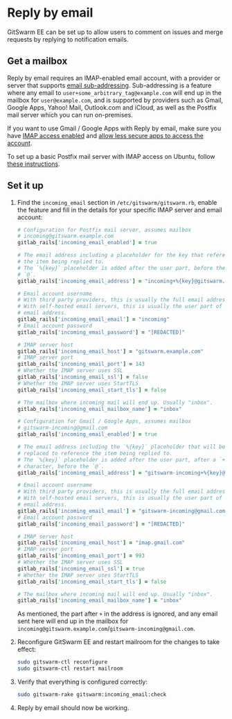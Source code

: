 # Reply by email

GitSwarm EE can be set up to allow users to comment on issues and merge
requests by replying to notification emails.

## Get a mailbox

Reply by email requires an IMAP-enabled email account, with a provider or
server that supports [email
sub-addressing](https://en.wikipedia.org/wiki/Email_address#Sub-addressing).
Sub-addressing is a feature where any email to
`user+some_arbitrary_tag@example.com` will end up in the mailbox for
`user@example.com`, and is supported by providers such as Gmail, Google
Apps, Yahoo! Mail, Outlook.com and iCloud, as well as the Postfix mail
server which you can run on-premises.

If you want to use Gmail / Google Apps with Reply by email, make sure you
have [IMAP access
enabled](https://support.google.com/mail/troubleshooter/1668960?hl=en#ts=1665018)
and [allow less secure apps to access the
account](https://support.google.com/accounts/answer/6010255).

To set up a basic Postfix mail server with IMAP access on Ubuntu, follow
[these instructions](./postfix.md).

## Set it up

1.  Find the `incoming_email` section in `/etc/gitswarm/gitswarm.rb`,
    enable the feature and fill in the details for your specific IMAP
    server and email account:

    ```ruby
    # Configuration for Postfix mail server, assumes mailbox
    # incoming@gitswarm.example.com
    gitlab_rails['incoming_email_enabled'] = true
    
    # The email address including a placeholder for the key that references
    # the item being replied to.
    # The `%{key}` placeholder is added after the user part, before the
    # `@`.
    gitlab_rails['incoming_email_address'] = "incoming+%{key}@gitswarm.example.com"
    
    # Email account username
    # With third party providers, this is usually the full email address.
    # With self-hosted email servers, this is usually the user part of the
    # email address.
    gitlab_rails['incoming_email_email'] = "incoming"
    # Email account password
    gitlab_rails['incoming_email_password'] = "[REDACTED]"
    
    # IMAP server host
    gitlab_rails['incoming_email_host'] = "gitswarm.example.com"
    # IMAP server port
    gitlab_rails['incoming_email_port'] = 143
    # Whether the IMAP server uses SSL
    gitlab_rails['incoming_email_ssl'] = false
    # Whether the IMAP server uses StartTLS
    gitlab_rails['incoming_email_start_tls'] = false

    # The mailbox where incoming mail will end up. Usually "inbox".
    gitlab_rails['incoming_email_mailbox_name'] = "inbox"
    ```

    ```ruby
    # Configuration for Gmail / Google Apps, assumes mailbox
    # gitswarm-incoming@gmail.com
    gitlab_rails['incoming_email_enabled'] = true
    
    # The email address including the `%{key}` placeholder that will be
    # replaced to reference the item being replied to.
    # The `%{key}` placeholder is added after the user part, after a `+`
    # character, before the `@`.
    gitlab_rails['incoming_email_address'] = "gitswarm-incoming+%{key}@gmail.com"
    
    # Email account username
    # With third party providers, this is usually the full email address.
    # With self-hosted email servers, this is usually the user part of the
    # email address.
    gitlab_rails['incoming_email_email'] = "gitswarm-incoming@gmail.com"
    # Email account password
    gitlab_rails['incoming_email_password'] = "[REDACTED]"
    
    # IMAP server host
    gitlab_rails['incoming_email_host'] = "imap.gmail.com"
    # IMAP server port
    gitlab_rails['incoming_email_port'] = 993
    # Whether the IMAP server uses SSL
    gitlab_rails['incoming_email_ssl'] = true
    # Whether the IMAP server uses StartTLS
    gitlab_rails['incoming_email_start_tls'] = false

    # The mailbox where incoming mail will end up. Usually "inbox".
    gitlab_rails['incoming_email_mailbox_name'] = "inbox"
    ```

    As mentioned, the part after `+` in the address is ignored, and any
    email sent here will end up in the mailbox for
    `incoming@gitswarm.example.com`/`gitswarm-incoming@gmail.com`.

1.  Reconfigure GitSwarm EE and restart mailroom for the changes to take
    effect:

    ```sh
    sudo gitswarm-ctl reconfigure
    sudo gitswarm-ctl restart mailroom
    ```

1.  Verify that everything is configured correctly:

    ```sh
    sudo gitswarm-rake gitswarm:incoming_email:check
    ```

1.  Reply by email should now be working.
